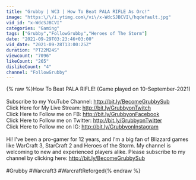 ```yaml
---
title: "Grubby | WC3 | How To Beat PALA RIFLE As Orc!"
image: "https:\/\/i.ytimg.com\/vi\/x-WdcSJBCVI\/hqdefault.jpg"
vid_id: "x-WdcSJBCVI"
categories: "Gaming"
tags: ["Grubby","FollowGrubby","Heroes of The Storm"]
date: "2021-09-29T03:23:46+03:00"
vid_date: "2021-09-28T13:00:25Z"
duration: "PT22M24S"
viewcount: "7096"
likeCount: "265"
dislikeCount: "4"
channel: "FollowGrubby"
---
```

{% raw %}How To Beat PALA RIFLE! (Game played on 10-September-2021)<br /><br />Subscribe to my YouTube Channel: <a rel="nofollow" target="blank" href="http://bit.ly/BecomeGrubbySub">http://bit.ly/BecomeGrubbySub</a><br />Click Here for My Live Stream: <a rel="nofollow" target="blank" href="http://bit.ly/GrubbyonTwitch">http://bit.ly/GrubbyonTwitch</a><br />Click Here to Follow me on FB: <a rel="nofollow" target="blank" href="http://bit.ly/GrubbyonFacebook">http://bit.ly/GrubbyonFacebook</a><br />Click Here to Follow me on Twitter: <a rel="nofollow" target="blank" href="http://bit.ly/GrubbyonTwitter">http://bit.ly/GrubbyonTwitter</a><br />Click Here to Follow me on IG: <a rel="nofollow" target="blank" href="http://bit.ly/GrubbyonInstagram">http://bit.ly/GrubbyonInstagram</a><br /><br />Hi! I've been a pro-gamer for 12 years, and I'm a big fan of Blizzard games like WarCraft 3, StarCraft 2 and Heroes of the Storm. My channel is welcoming to new and experienced players alike. Please subscribe to my channel by clicking here: <a rel="nofollow" target="blank" href="http://bit.ly/BecomeGrubbySub">http://bit.ly/BecomeGrubbySub</a><br /><br />#Grubby #Warcraft3 #WarcraftReforged{% endraw %}
